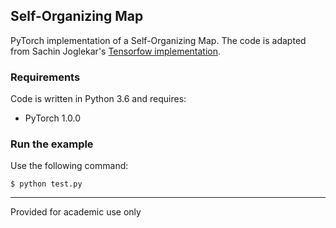 ## Self-Organizing Map
PyTorch implementation of a Self-Organizing Map. The code is adapted from Sachin Joglekar's [Tensorfow implementation](https://codesachin.wordpress.com/2015/11/28/self-organizing-maps-with-googles-tensorflow/).

### Requirements
Code is written in Python 3.6 and requires:
* PyTorch 1.0.0

### Run the example
Use the following command:

```
$ python test.py
```

-----------

Provided for academic use only
